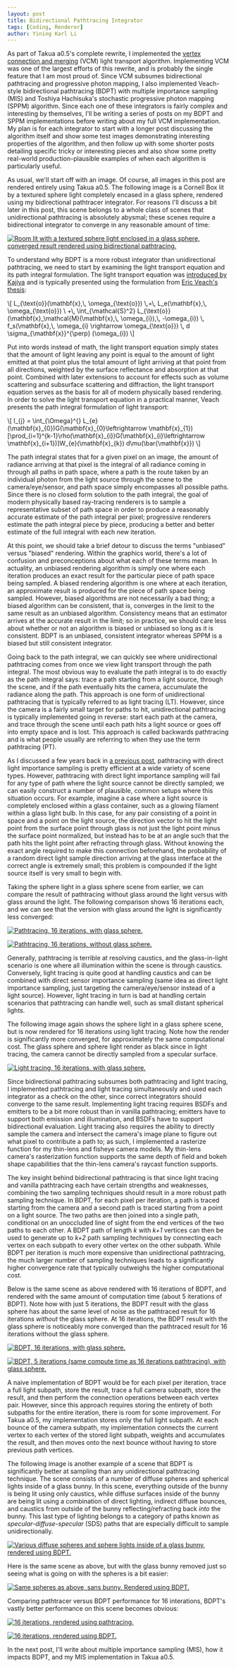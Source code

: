 ```yaml
---
layout: post
title: Bidirectional Pathtracing Integrator
tags: [Coding, Renderer]
author: Yining Karl Li
---
```


As part of Takua a0.5's complete rewrite, I implemented the [vertex connection and merging](https://graphics.cg.uni-saarland.de/fileadmin/cguds/papers/2012/georgiev_sa2012/georgiev_sa2012.pdf) (VCM) light transport algorithm. Implementing VCM was one of the largest efforts of this rewrite, and is probably the single feature that I am most proud of. Since VCM subsumes bidirectional pathtracing and progressive photon mapping, I also implemented Veach-style bidirectional pathtracing (BDPT) with multiple importance sampling (MIS) and Toshiya Hachisuka's stochastic progressive photon mapping (SPPM) algorithm. Since each one of these integrators is fairly complex and interesting by themselves, I'll be writing a series of posts on my BDPT and SPPM implementations before writing about my full VCM implementation. My plan is for each integrator to start with a longer post discussing the algorithm itself and show some test images demonstrating interesting properties of the algorithm, and then follow up with some shorter posts detailing specific tricky or interesting pieces and also show some pretty real-world production-plausible examples of when each algorithm is particularly useful.

As usual, we'll start off with an image. Of course, all images in this post are rendered entirely using Takua a0.5. The following image is a Cornell Box lit by a textured sphere light completely encased in a glass sphere, rendered using my bidirectional pathtracer integrator. For reasons I'll discuss a bit later in this post, this scene belongs to a whole class of scenes that unidirectional pathtracing is absolutely abysmal; these scenes require a bidirectional integrator to converge in any reasonable amount of time:

[![Room lit with a textured sphere light enclosed in a glass sphere, converged result rendered using bidirectional pathtracing.]({{site.url}}/content/images/2015/Feb/preview/spherelight.bdpt.jpg)]({{site.url}}/content/images/2015/Feb/spherelight.bdpt.png)

To understand why BDPT is a more robust integrator than unidirectional pathtracing, we need to start by examining the light transport equation and its path integral formulation. The light transport equation was [introduced by Kajiya](http://dl.acm.org/citation.cfm?id=15902) and is typically presented using the formulation from [Eric Veach's thesis](https://graphics.stanford.edu/papers/veach_thesis/):

<div>\[ L_{\text{o}}(\mathbf{x},\, \omega_{\text{o}}) \,=\, L_e(\mathbf{x},\, \omega_{\text{o}}) \ +\, \int_{\mathcal{S}^2} L_{\text{o}}(\mathbf{x}_\mathcal{M}(\mathbf{x},\, \omega_{i}),\, -\omega_{i}) \, f_s(\mathbf{x},\, \omega_{i} \rightarrow \omega_{\text{o}}) \, d \sigma_{\mathbf{x}}^{\perp} (\omega_{i}) \]</div>

Put into words instead of math, the light transport equation simply states that the amount of light leaving any point is equal to the amount of light emitted at that point plus the total amount of light arriving at that point from all directions, weighted by the surface reflectance and absorption at that point. Combined with later extensions to account for effects such as volume scattering and subsurface scattering and diffraction, the light transport equation serves as the basis for all of modern physically based rendering. In order to solve the light transport equation in a practical manner, Veach presents the path integral formulation of light transport:

<div>\[ I_{j} = \int_{\Omega}^{} L_{e}(\mathbf{x}_{0})G(\mathbf{x}_{0}\leftrightarrow \mathbf{x}_{1})[\prod_{i=1}^{k-1}\rho(\mathbf{x}_{i})G(\mathbf{x}_{i}\leftrightarrow \mathbf{x}_{i+1})]W_{e}(\mathbf{x}_{k}) d\mu(\bar{\mathbf{x}}) \]</div>

The path integral states that for a given pixel on an image, the amount of radiance arriving at that pixel is the integral of all radiance coming in through all paths in path space, where a path is the route taken by an individual photon from the light source through the scene to the camera/eye/sensor, and path space simply encompasses all possible paths. Since there is no closed form solution to the path integral, the goal of modern physically based ray-tracing renderers is to sample a representative subset of path space in order to produce a reasonably accurate estimate of the path integral per pixel; progressive renderers estimate the path integral piece by piece, producing a better and better estimate of the full integral with each new iteration.

At this point, we should take a brief detour to discuss the terms "unbiased" versus "biased" rendering. Within the graphics world, there's a lot of confusion and preconceptions about what each of these terms mean. In actuality, an unbiased rendering algorithm is simply one where each iteration produces an exact result for the particular piece of path space being sampled. A biased rendering algorithm is one where at each iteration, an approximate result is produced for the piece of path space being sampled. However, biased algorithms are not necessarily a bad thing; a biased algorithm can be consistent, that is, converges in the limit to the same result as an unbiased algorithm. Consistency means that an estimator arrives at the accurate result in the limit; so in practice, we should care less about whether or not an algorithm is biased or unbiased so long as it is consistent. BDPT is an unbiased, consistent integrator whereas SPPM is a biased but still consistent integrator.

Going back to the path integral, we can quickly see where unidirectional pathtracing comes from once we view light transport through the path integral. The most obvious way to evaluate the path integral is to do exactly as the path integral says: trace a path starting from a light source, through the scene, and if the path eventually hits the camera, accumulate the radiance along the path. This approach is one form of unidirectional pathtracing that is typically referred to as light tracing (LT). However, since the camera is a fairly small target for paths to hit, unidirectional pathtracing is typically implemented going in reverse: start each path at the camera, and trace through the scene until each path hits a light source or goes off into empty space and is lost. This approach is called backwards pathtracing and is what people usually are referring to when they use the term pathtracing (PT).

As I discussed a few years back in [a previous post](http://blog.yiningkarlli.com/2013/04/importance-sampled-direct-lighting.html), pathtracing with direct light importance sampling is pretty efficient at a wide variety of scene types. However, pathtracing with direct light importance sampling will fail for any type of path where the light source cannot be directly sampled; we can easily construct a number of plausible, common setups where this situation occurs. For example, imagine a case where a light source is completely enclosed within a glass container, such as a glowing filament within a glass light bulb. In this case, for any pair consisting of a point in space and a point on the light source, the direction vector to hit the light point from the surface point through glass is not just the light point minus the surface point normalized, but instead has to be at an angle such that the path hits the light point after refracting through glass. Without knowing the exact angle required to make this connection beforehand, the probability of a random direct light sample direction arriving at the glass interface at the correct angle is extremely small; this problem is compounded if the light source itself is very small to begin with.

Taking the sphere light in a glass sphere scene from earlier, we can compare the result of pathtracing without glass around the light versus with glass around the light. The following comparison shows 16 iterations each, and we can see that the version with glass around the light is significantly less converged:

[![Pathtracing, 16 iterations, with glass sphere.]({{site.url}}/content/images/2015/Feb/spherelight_16_yesglass.pt.png)]({{site.url}}/content/images/2015/Feb/spherelight_16_yesglass.pt.png)

[![Pathtracing, 16 iterations, without glass sphere.]({{site.url}}/content/images/2015/Feb/preview/spherelight_16_noglass.pt.jpg)]({{site.url}}/content/images/2015/Feb/spherelight_16_noglass.pt.png)

Generally, pathtracing is terrible at resolving caustics, and the glass-in-light scenario is one where all illumination within the scene is through caustics. Conversely, light tracing is quite good at handling caustics and can be combined with direct sensor importance sampling (same idea as direct light importance sampling, just targeting the camera/eye/sensor instead of a light source). However, light tracing in turn is bad at handling certain scenarios that pathtracing can handle well, such as small distant spherical lights.

The following image again shows the sphere light in a glass sphere scene, but is now rendered for 16 iterations using light tracing. Note how the render is significantly more converged, for approximately the same computational cost. The glass sphere and sphere light render as black since in light tracing, the camera cannot be directly sampled from a specular surface.

[![Light tracing, 16 iterations, with glass sphere.]({{site.url}}/content/images/2015/Feb/preview/spherelight_16_yesglass.lt.jpg)]({{site.url}}/content/images/2015/Feb/spherelight_16_yesglass.lt.png)

Since bidirectional pathtracing subsumes both pathtracing and light tracing, I implemented pathtracing and light tracing simultaneously and used each integrator as a check on the other, since correct integrators should converge to the same result. Implementing light tracing requires BSDFs and emitters to be a bit more robust than in vanilla pathtracing; emitters have to support both emission and illumination, and BSDFs have to support bidirectional evaluation. Light tracing also requires the ability to directly sample the camera and intersect the camera's image plane to figure out what pixel to contribute a path to; as such, I implemented a rasterize function for my thin-lens and fisheye camera models. My thin-lens camera's rasterization function supports the same depth of field and bokeh shape capabilities that the thin-lens camera's raycast function supports.

The key insight behind bidirectional pathtracing is that since light tracing and vanilla pathtracing each have certain strengths and weaknesses, combining the two sampling techniques should result in a more robust path sampling technique. In BDPT, for each pixel per iteration, a path is traced starting from the camera and a second path is traced starting from a point on a light source. The two paths are then joined into a single path, conditional on an unoccluded line of sight from the end vertices of the two paths to each other. A BDPT path of length *k* with *k+1* vertices can then be used to generate up to *k+2* path sampling techniques by connecting each vertex on each subpath to every other vertex on the other subpath. While BDPT per iteration is much more expensive than unidirectional pathtracing, the much larger number of sampling techniques leads to a significantly higher convergence rate that typically outweighs the higher computational cost.

Below is the same scene as above rendered with 16 iterations of BDPT, and rendered with the same amount of computation time (about 5 iterations of BDPT). Note how with just 5 iterations, the BDPT result with the glass sphere has about the same level of noise as the pathtraced result for 16 iterations *without* the glass sphere. At 16 iterations, the BDPT result with the glass sphere is noticeably more converged than the pathtraced result for 16 iterations without the glass sphere.

[![BDPT, 16 iterations, with glass sphere.]({{site.url}}/content/images/2015/Feb/preview/spherelight_16_yesglass.bdpt.jpg)]({{site.url}}/content/images/2015/Feb/spherelight_16_yesglass.bdpt.png)

[![BDPT, 5 iterations (same compute time as 16 iterations pathtracing), with glass sphere.]({{site.url}}/content/images/2015/Feb/preview/spherelight_5_yesglass.bdpt.jpg)]({{site.url}}/content/images/2015/Feb/spherelight_5_yesglass.bdpt.png)

A naive implementation of BDPT would be for each pixel per iteration, trace a full light subpath, store the result, trace a full camera subpath, store the result, and then perform the connection operations between each vertex pair. However, since this approach requires storing the entirety of both subpaths for the entire iteration, there is room for some improvement. For Takua a0.5, my implementation stores only the full light subpath. At each bounce of the camera subpath, my implementation connects the current vertex to each vertex of the stored light subpath, weights and accumulates the result, and then moves onto the next bounce without having to store previous path vertices.

The following image is another example of a scene that BDPT is significantly better at sampling than any unidirectional pathtracing technique. The scene consists of a number of diffuse spheres and spherical lights inside of a glass bunny. In this scene, everything outside of the bunny is being lit using only caustics, while diffuse surfaces inside of the bunny are being lit using a combination of direct lighting, indirect diffuse bounces, and caustics from outside of the bunny reflecting/refracting back *into* the bunny. This last type of lighting belongs to a category of paths known as *specular-diffuse-specular* (SDS) paths that are especially difficult to sample unidirectionally.

[![Various diffuse spheres and sphere lights inside of a glass bunny, rendered using BDPT.]({{site.url}}/content/images/2015/Feb/preview/bunnylight.bdpt.jpg)]({{site.url}}/content/images/2015/Feb/bunnylight.bdpt.png)

Here is the same scene as above, but with the glass bunny removed just so seeing what is going on with the spheres is a bit easier:

[![Same spheres as above, sans bunny. Rendered using BDPT.]({{site.url}}/content/images/2015/Feb/preview/bunnylight_nobunny.bdpt.jpg)]({{site.url}}/content/images/2015/Feb/bunnylight_nobunny.bdpt.png)

Comparing pathtracer versus BDPT performance for 16 interations, BDPT's vastly better performance on this scene becomes obvious:

[![16 iterations, rendered using pathtracing.]({{site.url}}/content/images/2015/Feb/bunnylight_16.pt.png)]({{site.url}}/content/images/2015/Feb/bunnylight_16.pt.png)

[![16 iterations, rendered using BDPT.]({{site.url}}/content/images/2015/Feb/preview/bunnylight_16.bdpt.jpg)]({{site.url}}/content/images/2015/Feb/bunnylight_16.bdpt.png)

In the next post, I'll write about multiple importance sampling (MIS), how it impacts BDPT, and my MIS implementation in Takua a0.5.
